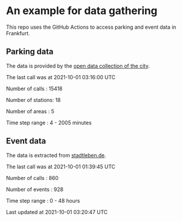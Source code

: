 # An example for data gathering

This repo uses the GitHub Actions to access parking and event data in Frankfurt.

## Parking data
The data is provided by the [open data collection of the city](https://www.offenedaten.frankfurt.de/).

The last call was at 2021-10-01 03:16:00 UTC

Number of calls   : 15418

Number of stations:    18

Number of areas   :     5

Time step range   :     4 -  2005 minutes


## Event data
The data is extracted from [stadtleben.de](https://stadtleben.de/frankfurt/).

The last call was at 2021-10-01 01:39:45 UTC

Number of calls   : 860

Number of events  : 928

Time step range   :   0 -  48 hours


Last updated at 2021-10-01 03:20:47 UTC
